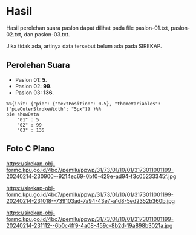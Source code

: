 # Hasil

Hasil perolehan suara paslon dapat dilihat pada file paslon-01.txt, paslon-02.txt, dan paslon-03.txt.

Jika tidak ada, artinya data tersebut belum ada pada SIREKAP.

## Perolehan Suara

 * Paslon 01: **5**.
 * Paslon 02: **99**.
 * Paslon 03: **136**.

```mermaid
%%{init: {"pie": {"textPosition": 0.5}, "themeVariables": {"pieOuterStrokeWidth": "5px"}} }%%
pie showData
    "01" : 5
    "02" : 99
    "03" : 136
```
## Foto C Plano

https://sirekap-obj-formc.kpu.go.id/4bc7/pemilu/ppwp/31/73/01/10/01/3173011001199-20240214-230900--9214ec69-0bf0-429e-ad94-f3c05233345f.jpg

https://sirekap-obj-formc.kpu.go.id/4bc7/pemilu/ppwp/31/73/01/10/01/3173011001199-20240214-231018--739103ad-7a94-43e7-a1d8-5ed2352b360b.jpg

https://sirekap-obj-formc.kpu.go.id/4bc7/pemilu/ppwp/31/73/01/10/01/3173011001199-20240214-231112--6b0c4ff9-4a08-459c-8b2d-19a898b3021a.jpg
